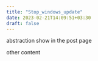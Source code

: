 ```yaml
---
title: "Stop_windows_update"
date: 2023-02-21T14:09:51+03:30
draft: false
---
```

abstraction show in the post page
<!--more-->
other content
